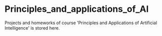 # Principles_and_applications_of_AI
Projects and homeworks of course 'Principles and Applications of Artificial Intelligence' is stored here.
